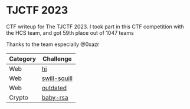 # TJCTF 2023
CTF writeup for The TJCTF 2023. I took part in this CTF competition with the HCS team, and got 59th place out of 1047 teams

Thanks to the team especially @0xazr

| Category | Challenge |
| --- | --- |
| Web | [hi](/TJCTF%202023/hi)
| Web | [swill-squill](/TJCTF%202023/swill-squill)
| Web | [outdated](/TJCTF%202023/outdated)
| Crypto | [baby-rsa](/TJCTF%202023/baby-rsa)